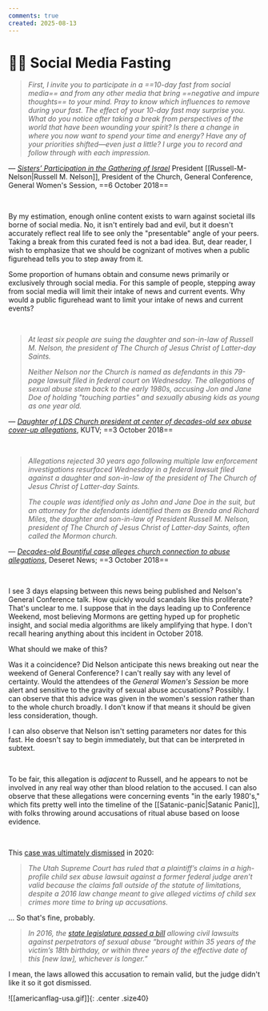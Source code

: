 ```yaml
---
comments: true
created: 2025-08-13
---
```

# 🏃‍➡️ Social Media Fasting
> *First, I invite you to participate in a ==10-day fast from social media== and from any other media that bring ==negative and impure thoughts== to your mind. Pray to know which influences to remove during your fast. The effect of your 10-day fast may surprise you. What do you notice after taking a break from perspectives of the world that have been wounding your spirit? Is there a change in where you now want to spend your time and energy? Have any of your priorities shifted—even just a little? I urge you to record and follow through with each impression.*

&mdash; *[Sisters’ Participation in the Gathering of Israel](https://www.churchofjesuschrist.org/study/general-conference/2018/10/sisters-participation-in-the-gathering-of-israel?lang=eng&id=p23#p23)* President [[Russell-M-Nelson|Russell M. Nelson]], President of the Church, General Conference, General Women's Session, ==6 October 2018==

&nbsp;

By my estimation, enough online content exists to warn against societal ills borne of social media. No, it isn't entirely bad and evil, but it doesn't accurately reflect real life to see only the "presentable" angle of your peers. Taking a break from this curated feed is not a bad idea. But, dear reader, I wish to emphasize that we should be cognizant of motives when a public figurehead tells you to step away from it.

Some proportion of humans obtain and consume news primarily or exclusively through social media. For this sample of people, stepping away from social media will limit their intake of news and current events. Why would a public figurehead want to limit your intake of news and current events?

&nbsp;

> *At least six people are suing the daughter and son-in-law of Russell M. Nelson, the president of The Church of Jesus Christ of Latter-day Saints.*
> 
> *Neither Nelson nor the Church is named as defendants in this 79-page lawsuit filed in federal court on Wednesday. The allegations of sexual abuse stem back to the early 1980s, accusing Jon and Jane Doe of holding "touching parties" and sexually abusing kids as young as one year old.*

&mdash; *[Daughter of LDS Church president at center of decades-old sex abuse cover-up allegations](https://kutv.com/news/local/daughter-of-lds-church-president-at-center-of-decades-old-sex-abuse-cover-up-allegations)*, KUTV; ==3 October 2018==

&nbsp;

> *Allegations rejected 30 years ago following multiple law enforcement investigations resurfaced Wednesday in a federal lawsuit filed against a daughter and son-in-law of the president of The Church of Jesus Christ of Latter-day Saints.*
> 
> *The couple was identified only as John and Jane Doe in the suit, but an attorney for the defendants identified them as Brenda and Richard Miles, the daughter and son-in-law of President Russell M. Nelson, president of The Church of Jesus Christ of Latter-day Saints, often called the Mormon church.*

&mdash; *[Decades-old Bountiful case alleges church connection to abuse allegations](https://www.deseret.com/2018/10/3/20655037/decades-old-bountiful-case-alleges-church-connection-to-abuse-allegations/)*, Deseret News; ==3 October 2018==

&nbsp;

I see 3 days elapsing between this news being published and Nelson's General Conference talk. How quickly would scandals like this proliferate? That's unclear to me. I suppose that in the days leading up to Conference Weekend, most believing Mormons are getting hyped up for prophetic insight, and social media algorithms are likely amplifying that hype. I don't recall hearing anything about this incident in October 2018.

What should we make of this?

Was it a coincidence? Did Nelson anticipate this news breaking out near the weekend of General Conference? I can't really say with any level of certainty. Would the attendees of the *General Women's Session* be more alert and sensitive to the gravity of sexual abuse accusations? Possibly. I can observe that this advice was given in the women's session rather than to the whole church broadly. I don't know if that means it should be given less consideration, though.

I can also observe that Nelson isn't setting parameters nor dates for this fast. He doesn't say to begin immediately, but that can be interpreted in subtext.

&nbsp;

To be fair, this allegation is *adjacent* to Russell, and he appears to not be involved in any real way other than blood relation to the accused. I can also observe that these allegations were concerning events "in the early 1980's," which fits pretty well into the timeline of the [[Satanic-panic|Satanic Panic]], with folks throwing around accusations of ritual abuse based on loose evidence.

&nbsp;

This [case was ultimately dismissed](https://www.sltrib.com/news/2020/06/12/supreme-court-rules-it/) in 2020:

> *The Utah Supreme Court has ruled that a plaintiff’s claims in a high-profile child sex abuse lawsuit against a former federal judge aren’t valid because the claims fall outside of the statute of limitations, despite a 2016 law change meant to give alleged victims of child sex crimes more time to bring up accusations.*

... So that's fine, probably.

> *In 2016, the [state legislature passed a bill](https://le.utah.gov/~2016/bills/static/HB0279.html) allowing civil lawsuits against perpetrators of sexual abuse “brought within 35 years of the victim’s 18th birthday, or within three years of the effective date of this [new law], whichever is longer.”*

I mean, the laws allowed this accusation to remain valid, but the judge didn't like it so it got dismissed.

![[americanflag-usa.gif]]{: .center .size40}